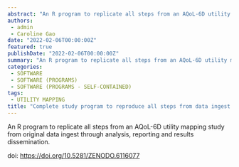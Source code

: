 ```yaml
---
abstract: "An R program to replicate all steps from an AQoL-6D utility mapping study from original data ingest through analysis, reporting and results dissemination."
authors:
 - admin
 - Caroline Gao
date: "2022-02-06T00:00:00Z"
featured: true
publishDate: "2022-02-06T00:00:00Z"
summary: "An R program to replicate all steps from an AQoL-6D utility mapping study from original data ingest through analysis, reporting and results dissemination..."
categories:
 - SOFTWARE
 - SOFTWARE (PROGRAMS)
 - SOFTWARE (PROGRAMS - SELF-CONTAINED)
tags:
 - UTILITY MAPPING
title: "Complete study program to reproduce all steps from data ingest through to results dissemination for a study to map mental health measures to AQoL-6D health utility"
---
```


An R program to replicate all steps from an AQoL-6D utility mapping study from original data ingest through analysis, reporting and results dissemination.

doi: https://doi.org/10.5281/ZENODO.6116077
